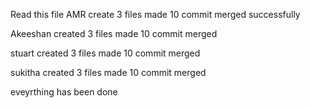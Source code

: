 Read this file
AMR
create 3 files
made 10 commit
merged successfully

Akeeshan
created 3 files
made 10 commit
merged

stuart
created 3 files
made 10 commit
merged

sukitha
created 3 files
made 10 commit
merged

eveyrthing has been done